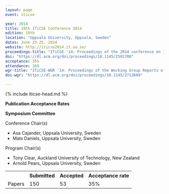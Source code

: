 ```yaml
---
layout: page
event: iticse

year: 2014
title: 19th ITiCSE Conference 2014
edition: 19th
location: "Uppsala University, Uppsala, Sweden"
dates: June 23-25, 2014
website: http://iticse2014.it.uu.se/
proceedings-title: "ITiCSE '14: Proceedings of the 2014 conference on Innovation &amp; technology in computer science education"  
doi: "https://dl.acm.org/doi/proceedings/10.1145/2591708"
acceptance: 35%
attendance: 169
wgr-title: "ITiCSE-WGR '14: Proceedings of the Working Group Reports of the 2014 on Innovation &amp; Technology in Computer Science Education Conference"
doi-wgr: "https://dl.acm.org/doi/proceedings/10.1145/2713609"

---
```


{% include iticse-head.md %}

**Publication Acceptance Rates**

 <table class="table table-hover table-sm"><tbody><tr><th> </th>
<th>Submitted</th>
<th>Accepted</th>
<th>Acceptance rate</th>
</tr><tr><td>Papers</td>
<td>150</td>
<td>53</td>
<td>35%</td>

**Symposium Committee**

Conference Chair(s)

-   Asa Cajander, Uppsala University, Sweden
-   Mats Daniels, Uppsala University, Sweden

Program Chair(s)

-   Tony Clear, Auckland University of Technology, New Zealand
-   Arnold Pears, Uppsala University, Sweden